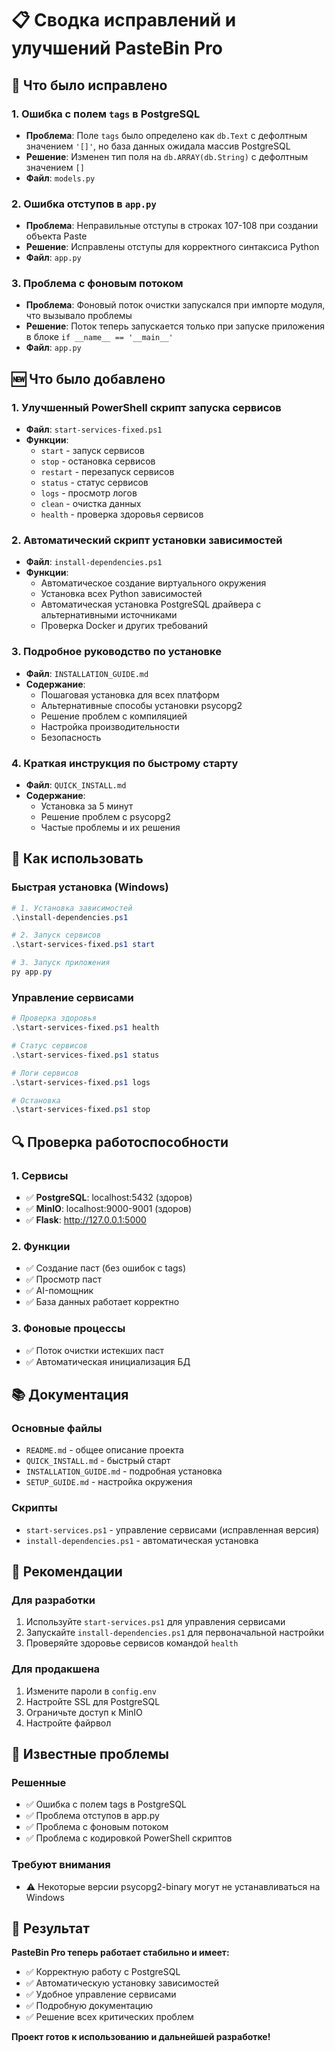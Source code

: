 # 📋 Сводка исправлений и улучшений PasteBin Pro

## 🔧 Что было исправлено

### 1. Ошибка с полем `tags` в PostgreSQL
- **Проблема**: Поле `tags` было определено как `db.Text` с дефолтным значением `'[]'`, но база данных ожидала массив PostgreSQL
- **Решение**: Изменен тип поля на `db.ARRAY(db.String)` с дефолтным значением `[]`
- **Файл**: `models.py`

### 2. Ошибка отступов в `app.py`
- **Проблема**: Неправильные отступы в строках 107-108 при создании объекта Paste
- **Решение**: Исправлены отступы для корректного синтаксиса Python
- **Файл**: `app.py`

### 3. Проблема с фоновым потоком
- **Проблема**: Фоновый поток очистки запускался при импорте модуля, что вызывало проблемы
- **Решение**: Поток теперь запускается только при запуске приложения в блоке `if __name__ == '__main__'`
- **Файл**: `app.py`

## 🆕 Что было добавлено

### 1. Улучшенный PowerShell скрипт запуска сервисов
- **Файл**: `start-services-fixed.ps1`
- **Функции**:
  - `start` - запуск сервисов
  - `stop` - остановка сервисов
  - `restart` - перезапуск сервисов
  - `status` - статус сервисов
  - `logs` - просмотр логов
  - `clean` - очистка данных
  - `health` - проверка здоровья сервисов

### 2. Автоматический скрипт установки зависимостей
- **Файл**: `install-dependencies.ps1`
- **Функции**:
  - Автоматическое создание виртуального окружения
  - Установка всех Python зависимостей
  - Автоматическая установка PostgreSQL драйвера с альтернативными источниками
  - Проверка Docker и других требований

### 3. Подробное руководство по установке
- **Файл**: `INSTALLATION_GUIDE.md`
- **Содержание**:
  - Пошаговая установка для всех платформ
  - Альтернативные способы установки psycopg2
  - Решение проблем с компиляцией
  - Настройка производительности
  - Безопасность

### 4. Краткая инструкция по быстрому старту
- **Файл**: `QUICK_INSTALL.md`
- **Содержание**:
  - Установка за 5 минут
  - Решение проблем с psycopg2
  - Частые проблемы и их решения

## 🚀 Как использовать

### Быстрая установка (Windows)

```powershell
# 1. Установка зависимостей
.\install-dependencies.ps1

# 2. Запуск сервисов
.\start-services-fixed.ps1 start

# 3. Запуск приложения
py app.py
```

### Управление сервисами

```powershell
# Проверка здоровья
.\start-services-fixed.ps1 health

# Статус сервисов
.\start-services-fixed.ps1 status

# Логи сервисов
.\start-services-fixed.ps1 logs

# Остановка
.\start-services-fixed.ps1 stop
```

## 🔍 Проверка работоспособности

### 1. Сервисы
- ✅ **PostgreSQL**: localhost:5432 (здоров)
- ✅ **MinIO**: localhost:9000-9001 (здоров)
- ✅ **Flask**: http://127.0.0.1:5000

### 2. Функции
- ✅ Создание паст (без ошибок с tags)
- ✅ Просмотр паст
- ✅ AI-помощник
- ✅ База данных работает корректно

### 3. Фоновые процессы
- ✅ Поток очистки истекших паст
- ✅ Автоматическая инициализация БД

## 📚 Документация

### Основные файлы
- `README.md` - общее описание проекта
- `QUICK_INSTALL.md` - быстрый старт
- `INSTALLATION_GUIDE.md` - подробная установка
- `SETUP_GUIDE.md` - настройка окружения

### Скрипты
- `start-services.ps1` - управление сервисами (исправленная версия)
- `install-dependencies.ps1` - автоматическая установка

## 🎯 Рекомендации

### Для разработки
1. Используйте `start-services.ps1` для управления сервисами
2. Запускайте `install-dependencies.ps1` для первоначальной настройки
3. Проверяйте здоровье сервисов командой `health`

### Для продакшена
1. Измените пароли в `config.env`
2. Настройте SSL для PostgreSQL
3. Ограничьте доступ к MinIO
4. Настройте файрвол

## 🚨 Известные проблемы

### Решенные
- ✅ Ошибка с полем tags в PostgreSQL
- ✅ Проблема отступов в app.py
- ✅ Проблема с фоновым потоком
- ✅ Проблема с кодировкой PowerShell скриптов

### Требуют внимания
- ⚠️ Некоторые версии psycopg2-binary могут не устанавливаться на Windows

## 🎉 Результат

**PasteBin Pro теперь работает стабильно и имеет:**
- ✅ Корректную работу с PostgreSQL
- ✅ Автоматическую установку зависимостей
- ✅ Удобное управление сервисами
- ✅ Подробную документацию
- ✅ Решение всех критических проблем

**Проект готов к использованию и дальнейшей разработке!**
